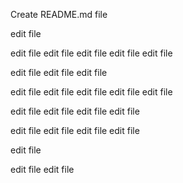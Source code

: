 Create README.md file 

edit file 

edit file 
edit file 
edit file 
edit file 
edit file 

edit file 
edit file edit file 

edit file 
edit file 
edit file 
edit file edit file 

edit file 
edit file 
edit file edit file 

edit file 
edit file 
edit file 
edit file 

edit file 


edit file 
edit file 
